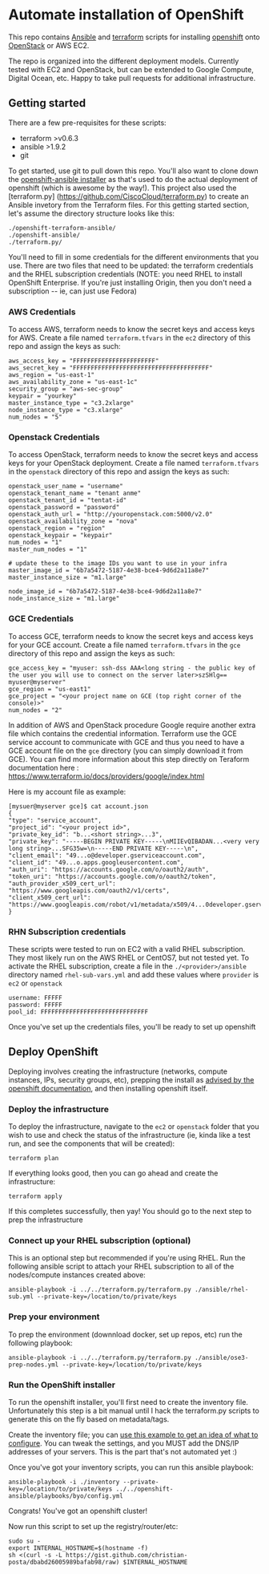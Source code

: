 # Automate installation of OpenShift 
This repo contains [Ansible](http://docs.ansible.com) and [terraform](https://www.terraform.io) scripts for installing [openshift](https://enterprise.openshift.com) onto [OpenStack](http://www.redhat.com/en/insights/openstack) or AWS EC2.


The repo is organized into the different deployment models. Currently tested with EC2 and OpenStack, but can be extended to Google Compute, Digital Ocean, etc. Happy to take pull requests for additional infrastructure.

## Getting started

There are a few pre-requisites for these scripts:

* terraform >v0.6.3 
* ansible >1.9.2
* git


To get started, use git to pull down this repo. You'll also want to clone down the [openshift-ansible installer](https://github.com/openshift/openshift-ansible) as that's used to do the actual deployment of openshift (which is awesome by the way!). This project also used the [terraform.py] (https://github.com/CiscoCloud/terraform.py) to create an Ansible invetory from the Terraform files.
For this getting started section, let's assume the directory structure looks like this:

    ./openshift-terraform-ansible/
    ./openshift-ansible/
    ./terraform.py/
    
You'll need to fill in some credentials for the different environments that you use. There are two files that need to be updated: the terraform credentials and the RHEL subscription credentials (NOTE: you need RHEL to install OpenShift Enterprise. If you're just installing Origin, then you don't need a subscription -- ie, can just use Fedora)

### AWS Credentials
To access AWS, terraform needs to know the secret keys and access keys for AWS. 
Create a file named `terraform.tfvars` in the `ec2` directory of this repo and assign the keys as such:

    aws_access_key = "FFFFFFFFFFFFFFFFFFFFFFF"
    aws_secret_key = "FFFFFFFFFFFFFFFFFFFFFFFFFFFFFFFFFFFFFF"
    aws_region = "us-east-1"
    aws_availability_zone = "us-east-1c"
    security_group = "aws-sec-group"
    keypair = "yourkey"
    master_instance_type = "c3.2xlarge"
    node_instance_type = "c3.xlarge"
    num_nodes = "5"
    
### Openstack Credentials
To access OpenStack, terraform needs to know the secret keys and access keys for your OpenStack deployment. 
Create a file named `terraform.tfvars` in the `openstack` directory of this repo and assign the keys as such:

    openstack_user_name = "username"
    openstack_tenant_name = "tenant anme"
    openstack_tenant_id = "tentat-id"
    openstack_password = "password"
    openstack_auth_url = "http://youropenstack.com:5000/v2.0"
    openstack_availability_zone = "nova"
    openstack_region = "region"
    openstack_keypair = "keypair"
    num_nodes = "1"
    master_num_nodes = "1"
    
    # update these to the image IDs you want to use in your infra
    master_image_id = "6b7a5472-5187-4e38-bce4-9d6d2a11a8e7"
    master_instance_size = "m1.large"
    
    node_image_id = "6b7a5472-5187-4e38-bce4-9d6d2a11a8e7"
    node_instance_size = "m1.large"

### GCE Credentials
To access GCE, terraform needs to know the secret keys and access keys for your GCE account. 
Create a file named `terraform.tfvars` in the `gce` directory of this repo and assign the keys as such:

    gce_access_key = "myuser: ssh-dss AAA<long string - the public key of the user you will use to connect on the server later>szSHlg== myuser@myserver"
    gce_region = "us-east1"
    gce_project = "<your project name on GCE (top right corner of the console)>"
    num_nodes = "2"

In addition of AWS and OpenStack procedure Google require another extra file which contains the credential information. Terraform use the GCE service account to communicate with GCE and thus you need to have a GCE account file on the `gce` directory (you can simply download it from GCE). You can find more information about this step directly on Teraform documentation here : https://www.terraform.io/docs/providers/google/index.html

Here is my account file as example:

    [mysuer@myserver gce]$ cat account.json
    {
    "type": "service_account",
    "project_id": "<your project id>",
    "private_key_id": "b...<short string>...3",
    "private_key": "-----BEGIN PRIVATE KEY-----\nMIIEvQIBADAN...<very very long string>...SFG35w=\n-----END PRIVATE KEY-----\n",
    "client_email": "49...o@developer.gserviceaccount.com",
    "client_id": "49...o.apps.googleusercontent.com",
    "auth_uri": "https://accounts.google.com/o/oauth2/auth",
    "token_uri": "https://accounts.google.com/o/oauth2/token",
    "auth_provider_x509_cert_url": "https://www.googleapis.com/oauth2/v1/certs",
    "client_x509_cert_url": "https://www.googleapis.com/robot/v1/metadata/x509/4...0developer.gserviceaccount.com"
    }


### RHN Subscription credentials
These scripts were tested to run on EC2 with a valid RHEL subscription. They most likely run on the AWS RHEL or CentOS7, but not tested yet.
To activate the RHEL subscription, create a file in the `./<provider>/ansible` directory named `rhel-sub-vars.yml` and add these values where `provider` is `ec2` or `openstack`

    username: FFFFF
    password: FFFFF
    pool_id: FFFFFFFFFFFFFFFFFFFFFFFFFFFFFF

Once you've set up the credentials files, you'll be ready to set up openshift

## Deploy OpenShift

Deploying involves creating the infrastructure (networks, compute instances, IPs, security groups, etc), prepping the install as [advised by the openshift documentation](https://docs.openshift.org/latest/install_config/install/prerequisites.html), and then installing openshift itself.

### Deploy the infrastructure
To deploy the infrastructure, navigate to the `ec2` or `openstack` folder that you wish to use and check the status of the infrastructure (ie, kinda like a test run, and see the components that will be created):

    terraform plan
    
If everything looks good, then you can go ahead and create the infrastructure:

    terraform apply
    
If this completes successfully, then yay! You should go to the next step to prep the infrastructure

### Connect up your RHEL subscription (optional)
This is an optional step but recommended if you're using RHEL. Run the following ansible script to attach your RHEL subscription to all of the nodes/compute instances created above:

    ansible-playbook -i ../../terraform.py/terraform.py ./ansible/rhel-sub.yml --private-key=/location/to/private/keys

### Prep your environment
To prep the environment (downnload docker, set up repos, etc) run the following playbook:

    ansible-playbook -i ../../terraform.py/terraform.py ./ansible/ose3-prep-nodes.yml --private-key=/location/to/private/keys
    
### Run the OpenShift installer
To run the openshift installer, you'll first need to create the inventory file. Unfortunately this step is a bit manual until I hack the terraform.py scripts to generate this on the fly based on metadata/tags. 

Create the inventory file; you can [use this example to get an idea of what to configure](./example-inventory). You can tweak the settings, and you MUST add the DNS/IP addresses of your servers. This is the part that's not automated yet :)

Once you've got your inventory scripts, you can run this ansible playbook:

    ansible-playbook -i ./inventory --private-key=/location/to/private/keys ../../openshift-ansible/playbooks/byo/config.yml
    
    
Congrats! You've got an openshift cluster!
     
Now run this script to set up the registry/router/etc:
     
    sudo su -
    export INTERNAL_HOSTNAME=$(hostname -f)
    sh <(curl -s -L https://gist.github.com/christian-posta/dbabd26005989bafab98/raw) $INTERNAL_HOSTNAME 
